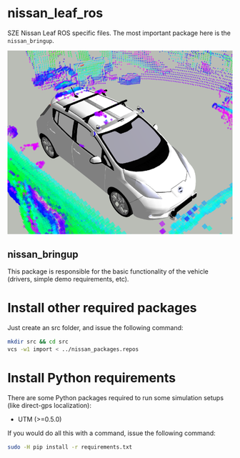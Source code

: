 # nissan_leaf_ros
SZE Nissan Leaf ROS specific files. The most important package here is the `nissan_bringup`.

![img](nissan_bringup/meshes/Nissan_Leaf_Simulation_02_06.png)

## nissan_bringup
This package is responsible for the basic functionality of the vehicle (drivers, simple demo requirements, etc).

# Install other required packages
Just create an src folder, and issue the following command:

```bash
mkdir src && cd src
vcs -w1 import < ../nissan_packages.repos
```
# Install Python requirements
There are some Python packages required to run some simulation setups (like direct-gps localization):

- UTM (>=0.5.0)

If you would do all this with a command, issue the following command:
```bash
sudo -H pip install -r requirements.txt
```